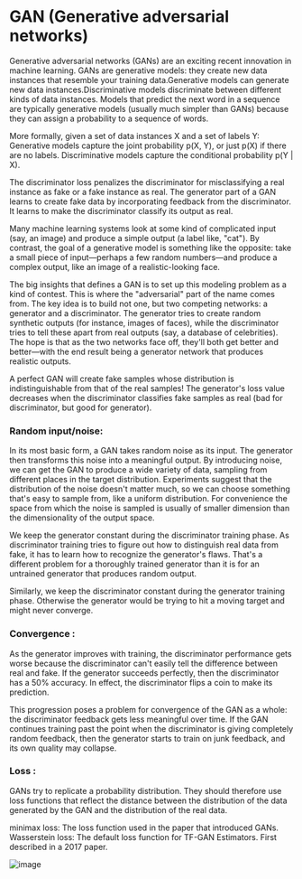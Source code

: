 # GAN (Generative adversarial networks)

Generative adversarial networks (GANs) are an exciting recent innovation in machine learning. GANs are generative models: they create new data instances that resemble your training data.Generative models can generate new data instances.Discriminative models discriminate between different kinds of data instances.
Models that predict the next word in a sequence are typically generative models (usually much simpler than GANs) because they can assign a probability to a sequence of words.

More formally, given a set of data instances X and a set of labels Y:
  Generative models capture the joint probability p(X, Y), or just p(X) if there are no labels.
  Discriminative models capture the conditional probability p(Y | X).


The discriminator loss penalizes the discriminator for misclassifying a real instance as fake or a fake instance as real.
The generator part of a GAN learns to create fake data by incorporating feedback from the discriminator. It learns to make the discriminator classify its output as real.

Many machine learning systems look at some kind of complicated input (say, an image) and produce a simple output (a label like, "cat"). By contrast, the goal of a generative model is something like the opposite: take a small piece of input—perhaps a few random numbers—and produce a complex output, like an image of a realistic-looking face.

The big insights that defines a GAN is to set up this modeling problem as a kind of contest. This is where the "adversarial" part of the name comes from. The key idea is to build not one, but two competing networks: a generator and a discriminator. The generator tries to create random synthetic outputs (for instance, images of faces), while the discriminator tries to tell these apart from real outputs (say, a database of celebrities). The hope is that as the two networks face off, they'll both get better and better—with the end result being a generator network that produces realistic outputs.


A perfect GAN will create fake samples whose distribution is indistinguishable from that of the real samples!
The generator's loss value decreases when the discriminator classifies fake samples as real (bad for discriminator, but good for generator).


### Random input/noise:
In its most basic form, a GAN takes random noise as its input. The generator then transforms this noise into a meaningful output. By introducing noise, we can get the GAN to produce a wide variety of data, sampling from different places in the target distribution.
Experiments suggest that the distribution of the noise doesn't matter much, so we can choose something that's easy to sample from, like a uniform distribution. 
For convenience the space from which the noise is sampled is usually of smaller dimension than the dimensionality of the output space.

We keep the generator constant during the discriminator training phase. As discriminator training tries to figure out how to distinguish real data from fake, it has to learn how to recognize the generator's flaws. That's a different problem for a thoroughly trained generator than it is for an untrained generator that produces random output.

Similarly, we keep the discriminator constant during the generator training phase. Otherwise the generator would be trying to hit a moving target and might never converge.

### Convergence :
As the generator improves with training, the discriminator performance gets worse because the discriminator can't easily tell the difference between real and fake. If the generator succeeds perfectly, then the discriminator has a 50% accuracy. In effect, the discriminator flips a coin to make its prediction.

This progression poses a problem for convergence of the GAN as a whole: the discriminator feedback gets less meaningful over time. If the GAN continues training past the point when the discriminator is giving completely random feedback, then the generator starts to train on junk feedback, and its own quality may collapse.

### Loss :
GANs try to replicate a probability distribution. They should therefore use loss functions that reflect the distance between the distribution of the data generated by the GAN and the distribution of the real data.

minimax loss: The loss function used in the paper that introduced GANs.
Wasserstein loss: The default loss function for TF-GAN Estimators. First described in a 2017 paper.

![image](https://user-images.githubusercontent.com/52082561/110196889-9322d280-7e6d-11eb-85e6-7b8369328e42.png)














